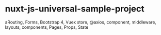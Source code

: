 # nuxt-js-universal-sample-project
aRouting, Forms, Bootstrap 4, Vuex store, @axios, component, middleware, layouts, components, Pages, Props, State
